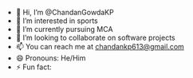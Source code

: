 - 👋 Hi, I’m @ChandanGowdaKP
- 👀 I’m interested in sports
- 🌱 I’m currently pursuing MCA
- 💞️ I’m looking to collaborate on software projects
- 📫 You can reach me at chandankp613@gmail.com
- 😄 Pronouns: He/Him
- ⚡ Fun fact: 

<!---
ChandanGowdaKP/ChandanGowdaKP is a ✨ special ✨ repository because its `README.md` (this file) appears on your GitHub profile.
You can click the Preview link to take a look at your changes.
--->
